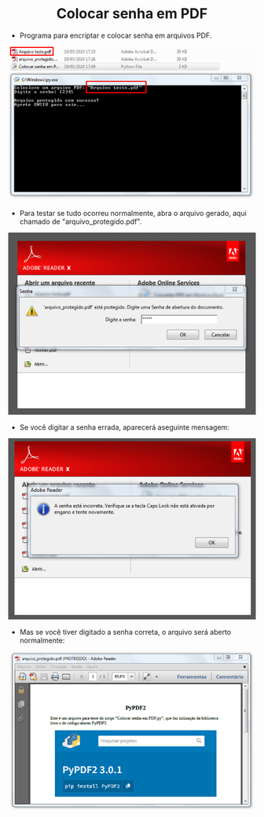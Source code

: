 <h1 align="center">Colocar senha em PDF</h1>

- Programa para encriptar e colocar senha em arquivos PDF.

![Screenshot](https://github.com/AndrewVargas1991/Colocar-senha-em-PDF/blob/main/imagens/Tela.png)

- Para testar se tudo ocorreu normalmente, abra o arquivo gerado, aqui chamado de "arquivo_protegido.pdf".

![Screenshot](https://github.com/AndrewVargas1991/Colocar-senha-em-PDF/blob/main/imagens/Tela%20da%20senha.png)

- Se você digitar a senha errada, aparecerá aseguinte mensagem:

![Screenshot](https://github.com/AndrewVargas1991/Colocar-senha-em-PDF/blob/main/imagens/Tela%20senha%20incorreta.png)

- Mas se você tiver digitado a senha correta, o arquivo será aberto normalmente:

![Screenshot](https://github.com/AndrewVargas1991/Colocar-senha-em-PDF/blob/main/imagens/Tela%20do%20arquivo%20protegido.png)
